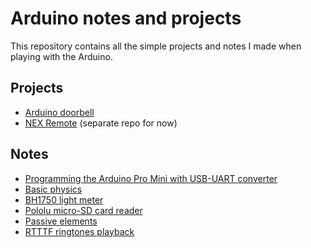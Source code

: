 # Arduino notes and projects

This repository contains all the simple projects and notes I made when playing
with the Arduino.

## Projects

- [Arduino doorbell](src/doorbell)
- [NEX Remote](https://github.com/kamituel/nex-remote) (separate repo for now)

## Notes

- [Programming the Arduino Pro Mini with USB-UART converter](doc/programming-arduino-pro-mini.md)
- [Basic physics](doc/physics/basic.md)
- [BH1750 light meter](doc/light-meter-BH1750/light-meter-bh1750.md)
- [Pololu micro-SD card reader](doc/sd-slot-pololu/pololu-sd.md)
- [Passive elements](doc/passive/passive.md)
- [RTTTF ringtones playback](doc/rtttf/rtttf.md)